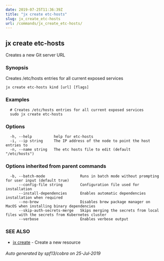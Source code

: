 ```yaml
---
date: 2019-07-25T11:36:39Z
title: "jx create etc-hosts"
slug: jx_create_etc-hosts
url: /commands/jx_create_etc-hosts/
---
```

## jx create etc-hosts

Creates a new Git server URL

### Synopsis

Creates /etc/hosts entries for all current exposed services

```
jx create etc-hosts kind [url] [flags]
```

### Examples

```
  # Creates /etc/hosts entries for all current exposed services
  sudo jx create etc-hosts
```

### Options

```
  -h, --help          help for etc-hosts
  -i, --ip string     The IP address of the node to point the host entries to
  -n, --name string   The etc hosts file to edit (default "/etc/hosts")
```

### Options inherited from parent commands

```
  -b, --batch-mode                Runs in batch mode without prompting for user input (default true)
      --config-file string        Configuration file used for installation
      --install-dependencies      Enables automatic dependencies installation when required
      --no-brew                   Disables brew package manager on MacOS when installing binary dependencies
      --skip-auth-secrets-merge   Skips merging the secrets from local files with the secrets from Kubernetes cluster
      --verbose                   Enables verbose output
```

### SEE ALSO

* [jx create](/commands/jx_create/)	 - Create a new resource

###### Auto generated by spf13/cobra on 25-Jul-2019
